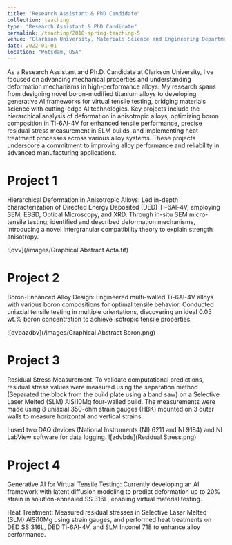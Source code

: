 ```yaml
---
title: "Research Assistant & PhD Candidate"
collection: teaching
type: "Research Assistant & PhD Candidate"
permalink: /teaching/2018-spring-teaching-5
venue: "Clarkson University, Materials Science and Engineering Department"
date: 2022-01-01
location: "Potsdam, USA"
---
```


As a Research Assistant and Ph.D. Candidate at Clarkson University, I’ve focused on advancing mechanical properties and understanding deformation mechanisms in high-performance alloys. My research spans from designing novel boron-modified titanium alloys to developing generative AI frameworks for virtual tensile testing, bridging materials science with cutting-edge AI technologies. Key projects include the hierarchical analysis of deformation in anisotropic alloys, optimizing boron composition in Ti-6Al-4V for enhanced tensile performance, precise residual stress measurement in SLM builds, and implementing heat treatment processes across various alloy systems. These projects underscore a commitment to improving alloy performance and reliability in advanced manufacturing applications.

Project 1
======
Hierarchical Deformation in Anisotropic Alloys: Led in-depth characterization of Directed Energy Deposited (DED) Ti-6Al-4V, employing SEM, EBSD, Optical Microscopy, and XRD. Through in-situ SEM micro-tensile testing, identified and described deformation mechanisms, introducing a novel intergranular compatibility theory to explain strength anisotropy.

![dvv](/images/Graphical Abstract Acta.tif)

Project 2
======
Boron-Enhanced Alloy Design: Engineered multi-walled Ti-6Al-4V alloys with various boron compositions for optimal tensile behavior. Conducted uniaxial tensile testing in multiple orientations, discovering an ideal 0.05 wt.% boron concentration to achieve isotropic tensile properties.

![dvbazdbv](/images/Graphical Abstract Boron.png)

Project 3
======

Residual Stress Measurement: To validate computational predictions, residual stress values were measured using the separation method (Separated the block from the build plate using a band saw) on a Selective Laser Melted (SLM) AlSi10Mg four-walled build. The measurements were made using 8 uniaxial 350-ohm strain gauges (HBK) mounted on 3 outer walls to measure horizontal and vertical strains.

I used two DAQ devices (National Instruments (NI) 6211 and NI 9184) and NI LabView software for data logging. 
![zdvbds](Residual Stress.png)


Project 4
======
Generative AI for Virtual Tensile Testing: Currently developing an AI framework with latent diffusion modeling to predict deformation up to 20% strain in solution-annealed SS 316L, enabling virtual material testing.

Heat Treatment: Measured residual stresses in Selective Laser Melted (SLM) AlSi10Mg using strain gauges, and performed heat treatments on DED SS 316L, DED Ti-6Al-4V, and SLM Inconel 718 to enhance alloy performance.
